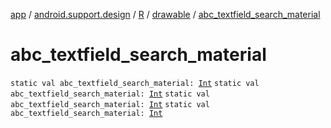 [app](../../../index.md) / [android.support.design](../../index.md) / [R](../index.md) / [drawable](index.md) / [abc_textfield_search_material](.)

# abc_textfield_search_material

`static val abc_textfield_search_material: `[`Int`](https://kotlinlang.org/api/latest/jvm/stdlib/kotlin/-int/index.html)
`static val abc_textfield_search_material: `[`Int`](https://kotlinlang.org/api/latest/jvm/stdlib/kotlin/-int/index.html)
`static val abc_textfield_search_material: `[`Int`](https://kotlinlang.org/api/latest/jvm/stdlib/kotlin/-int/index.html)
`static val abc_textfield_search_material: `[`Int`](https://kotlinlang.org/api/latest/jvm/stdlib/kotlin/-int/index.html)